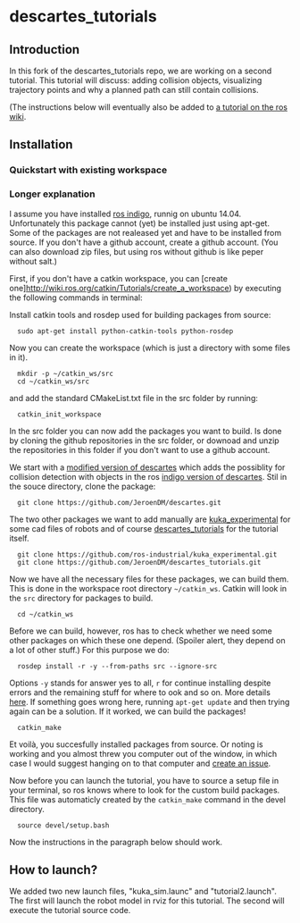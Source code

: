 # descartes_tutorials

## Introduction
In this fork of the descartes_tutorials repo, we are working on a second tutorial.
This tutorial will discuss: adding collision objects, visualizing trajectory points and why a planned path can still contain collisions.


(The instructions below will eventually also be added to [a tutorial on the ros wiki](http://wiki.ros.org/descartes/Tutorials/Robot%20Welding%20With%20Descartes).

## Installation

### Quickstart with existing workspace

### Longer explanation

I assume you have installed [ros indigo](http://wiki.ros.org/indigo), runnig on ubuntu 14.04.
Unfortunately this package cannot (yet) be installed just using apt-get.
Some of the packages are not realeased yet and have to be installed from source. If you don't have a github account, create a github account. (You can also download zip files, but using ros without github is like peper without salt.)

First, if you don't have a catkin workspace, you can [create one]http://wiki.ros.org/catkin/Tutorials/create_a_workspace) by executing the following commands in terminal:

Install catkin tools and rosdep used for building packages from source:
```
  sudo apt-get install python-catkin-tools python-rosdep
```
Now you can create the workspace (which is just a directory with some files in it).
```
  mkdir -p ~/catkin_ws/src
  cd ~/catkin_ws/src
```
and add the standard CMakeList.txt file in the src folder by running:
```
  catkin_init_workspace
```
In the src folder you can now add the packages you want to build. Is done by cloning the github repositories in the src folder, or downoad and unzip the repositories in this folder if you don't want to use a github account.

We start with a [modified version of descartes](https://github.com/JeroenDM/descartes) which adds the possiblity for collision detection with objects in the ros [indigo version of descartes](https://github.com/ros-industrial-consortium/descartes/tree/indigo-devel).
Stil in the souce directory, clone the package:
```
  git clone https://github.com/JeroenDM/descartes.git
```  
The two other packages we want to add manually are [kuka_experimental](https://github.com/ros-industrial/kuka_experimental) for some cad files of robots and of course [descartes_tutorials](https://github.com/JeroenDM/descartes_tutorials) for the tutorial itself.
```
  git clone https://github.com/ros-industrial/kuka_experimental.git
  git clone https://github.com/JeroenDM/descartes_tutorials.git
```  
Now we have all the necessary files for these packages, we can build them. This is done in the workspace root directory `~/catkin_ws`. Catkin will look in the `src` directory for packages to build.
``` 
  cd ~/catkin_ws
```  
Before we can build, however, ros has to check whether we need some other packages on which these one depend. (Spoiler alert, they depend on a lot of other stuff.) For this purpose we do:
```
  rosdep install -r -y --from-paths src --ignore-src
```  
 Options `-y` stands for answer yes to all, `r` for continue installing despite errors and the remaining stuff for where to ook and so on. More details [here](http://docs.ros.org/independent/api/rosdep/html/commands.html). If something goes wrong here, running `apt-get update` and then trying again can be a solution. If it worked, we can build the packages!
```  
  catkin_make
```  
Et voilà, you succesfully installed packages from source. Or noting is working and you almost threw you computer out of the window, in which case I would suggest hanging on to that computer and [create an issue](https://help.github.com/articles/creating-an-issue/).

Now before you can launch the tutorial, you have to source a setup file in your terminal, so ros knows where to look for the custom build packages. This file was automaticly created by the `catkin_make` command in the devel directory.
```
  source devel/setup.bash
```  
Now the instructions in the paragraph below should work.

## How to launch?

We added two new launch files, "kuka_sim.launc" and "tutorial2.launch".
The first will launch the robot model in rviz for this tutorial.
The second will execute the tutorial source code.

